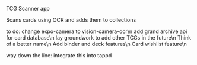 TCG Scanner app

Scans cards using OCR and adds them to collections

to do: 
change expo-camera to vision-camera-ocr\n
add grand archive api for card database\n
lay groundwork to add other TCGs in the future\n
Think of a better name\n
Add binder and deck features\n
Card wishlist feature\n

way down the line:
integrate this into tappd
